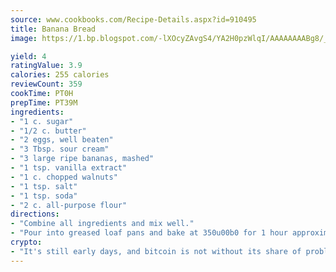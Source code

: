 ```yaml
---
source: www.cookbooks.com/Recipe-Details.aspx?id=910495
title: Banana Bread
image: https://1.bp.blogspot.com/-lXOcyZAvgS4/YA2H0pzWlqI/AAAAAAAABg8/_HX4JI-WmFM0Tz684w_qYjP9vBzksmFNgCLcBGAsYHQ/s219/20.png

yield: 4
ratingValue: 3.9
calories: 255 calories
reviewCount: 359
cookTime: PT0H
prepTime: PT39M
ingredients:
- "1 c. sugar"
- "1/2 c. butter"
- "2 eggs, well beaten"
- "3 Tbsp. sour cream"
- "3 large ripe bananas, mashed"
- "1 tsp. vanilla extract"
- "1 c. chopped walnuts"
- "1 tsp. salt"
- "1 tsp. soda"
- "2 c. all-purpose flour"
directions:
- "Combine all ingredients and mix well."
- "Pour into greased loaf pans and bake at 350u00b0 for 1 hour approximately."
crypto:
- "It's still early days, and bitcoin is not without its share of problems."
---
```

